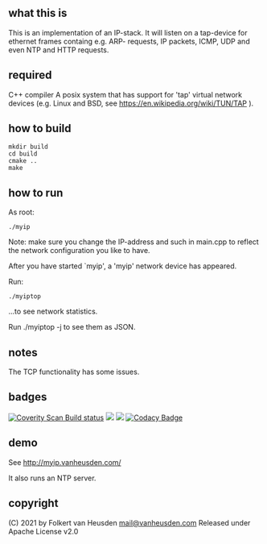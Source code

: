 what this is
------------
This is an implementation of an IP-stack.
It will listen on a tap-device for ethernet frames containg e.g. ARP-
requests, IP packets, ICMP, UDP and even NTP and HTTP requests.

required
--------
C++ compiler
A posix system that has support for 'tap' virtual network devices (e.g.
Linux and BSD, see https://en.wikipedia.org/wiki/TUN/TAP ).

how to build
------------
	mkdir build
	cd build
	cmake ..
	make

how to run
----------
As root:

	./myip

Note: make sure you change the IP-address and such in main.cpp to reflect
the network configuration you like to have.

After you have started `myip', a 'myip' network device has appeared.

Run:

	./myiptop

...to see network statistics.

Run ./myiptop -j to see them as JSON.

notes
-----
The TCP functionality has some issues.

badges
------
<a href="https://scan.coverity.com/projects/folkertvanheusden-myip"><img alt="Coverity Scan Build status" src="https://scan.coverity.com/projects/23472/badge.svg"/></a>
<img src="https://img.shields.io/github/license/folkertvanheusden/MyIP">
<img src="https://img.shields.io/travis/com/folkertvanheusden/MyIP">
[![Codacy Badge](https://app.codacy.com/project/badge/Grade/9f791b96f10a48eba323215bc5feed1a)](https://www.codacy.com/gh/folkertvanheusden/MyIP/dashboard?utm_source=github.com&amp;utm_medium=referral&amp;utm_content=folkertvanheusden/MyIP&amp;utm_campaign=Badge_Grade)

demo
----
See http://myip.vanheusden.com/

It also runs an NTP server.

copyright
---------
(C) 2021 by Folkert van Heusden <mail@vanheusden.com>
Released under Apache License v2.0
